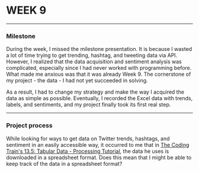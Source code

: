 # WEEK 9
***
### Milestone
During the week, I missed the milestone presentation. It is because I wasted a lot of time trying to get trending, hashtag, and tweeting data via API. However, I realized that the data acquisition and sentiment analysis was complicated, especially since I had never worked with programming before. What made me anxious was that it was already Week 9. The cornerstone of my project - the data - I had not yet succeeded in solving. 

As a result, I had to change my strategy and make the way I acquired the data as simple as possible. Eventually, I recorded the Excel data with trends, labels, and sentiments, and my project finally took its first real step.
***
### Project process

While looking for ways to get data on Twitter trends, hashtags, and sentiment in an easily accessible way, it occurred to me that in [The Coding Train's 13.5: Tabular Data - Processing Tutorial](https://www.youtube.com/watch?v=woaR-CJEwqc), the data he uses is downloaded in a spreadsheet format. Does this mean that I might be able to keep track of the data in a spreadsheet format?
